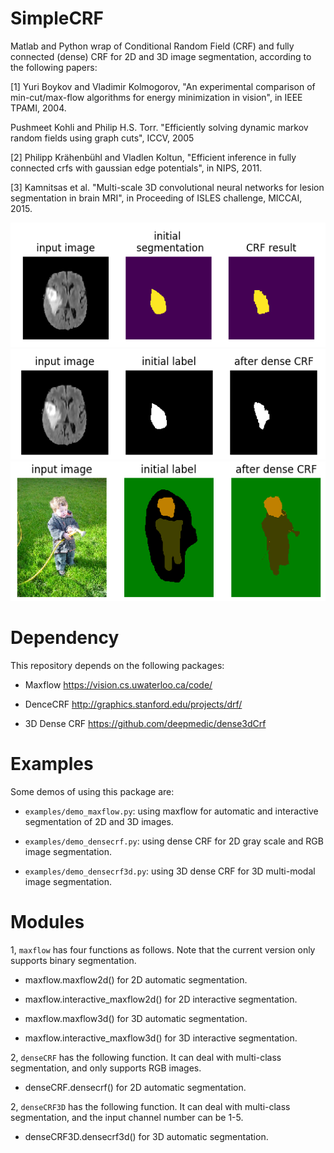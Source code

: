 # SimpleCRF
Matlab and Python wrap of Conditional Random Field (CRF) and fully connected (dense) CRF for 2D and 3D image segmentation, according to the following papers:

[1] Yuri Boykov and Vladimir Kolmogorov, "An experimental comparison of min-cut/max-flow algorithms for energy minimization in vision", in IEEE TPAMI, 2004.

Pushmeet Kohli and Philip H.S. Torr. "Efficiently solving dynamic markov random fields using graph cuts", ICCV, 2005

[2] Philipp Krähenbühl and Vladlen Koltun, "Efficient inference in fully connected crfs with gaussian edge potentials", in NIPS, 2011.

[3] Kamnitsas et al. "Multi-scale 3D convolutional neural networks for lesion segmentation in brain MRI", in Proceeding of ISLES challenge, MICCAI, 2015.

![maxflow](./data/maxflow.png)
![densecrf1](./data/densecrf1.png)
![densecrf2](./data/densecrf2.png)

# Dependency
This repository depends on the following packages:

* Maxflow  https://vision.cs.uwaterloo.ca/code/ 

* DenceCRF http://graphics.stanford.edu/projects/drf/

* 3D Dense CRF https://github.com/deepmedic/dense3dCrf

# Examples
Some demos of using this package are:

* `examples/demo_maxflow.py`: using maxflow for automatic and interactive segmentation of 2D and 3D images.

* `examples/demo_densecrf.py`: using dense CRF for 2D gray scale and RGB image segmentation.

* `examples/demo_densecrf3d.py`: using 3D dense CRF for 3D multi-modal image segmentation.

# Modules
1, `maxflow` has four functions as follows. Note that the current version only supports binary segmentation.

* maxflow.maxflow2d() for 2D automatic segmentation.

* maxflow.interactive_maxflow2d() for 2D interactive segmentation.

* maxflow.maxflow3d() for 3D automatic segmentation.

* maxflow.interactive_maxflow3d() for 3D interactive segmentation.

2, `denseCRF` has the following function. It can deal with multi-class segmentation, and only supports RGB images.

* denseCRF.densecrf() for 2D automatic segmentation.

2, `denseCRF3D` has the following function. It can deal with multi-class segmentation, and the input channel number can be 1-5.

* denseCRF3D.densecrf3d() for 3D automatic segmentation.


